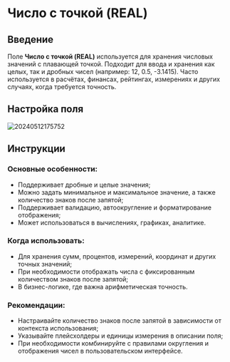 # Число c точкой (REAL)

## Введение

Поле **Число c точкой (REAL)** используется для хранения числовых значений с плавающей точкой. 
Подходит для ввода и хранения как целых, так и дробных чисел (например: 12, 0.5, -3.1415). 
Часто используется в расчётах, финансах, рейтингах, измерениях и других случаях, когда требуется точность.

## Настройка поля

![20240512175752](https://static-docs.nocobase.com/20240512175752.png)

## Инструкции

### Основные особенности:

- Поддерживает дробные и целые значения;
- Можно задать минимальное и максимальное значение, а также количество знаков после запятой;
- Поддерживает валидацию, автоокругление и форматирование отображения;
- Может использоваться в вычислениях, графиках, аналитике.

### Когда использовать:

- Для хранения сумм, процентов, измерений, координат и других точных значений;
- При необходимости отображать числа с фиксированным количеством знаков после запятой;
- В бизнес-логике, где важна арифметическая точность.

### Рекомендации:

- Настраивайте количество знаков после запятой в зависимости от контекста использования;
- Указывайте плейсхолдеры и единицы измерения в описании поля;
- При необходимости комбинируйте с правилами округления и отображения чисел в пользовательском интерфейсе.

